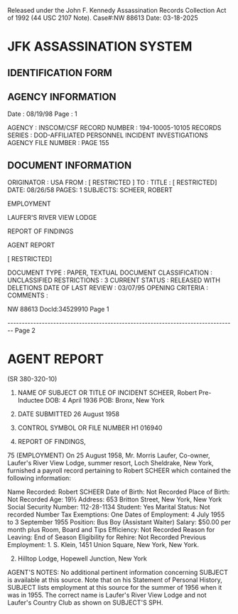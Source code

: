 Released under the John F. Kennedy
Assassination Records Collection Act of
1992 (44 USC 2107 Note). Case#:NW
88613 Date: 03-18-2025

# JFK ASSASSINATION SYSTEM
## IDENTIFICATION FORM

## AGENCY INFORMATION

Date : 08/19/98
Page : 1

AGENCY : INSCOM/CSF
RECORD NUMBER : 194-10005-10105
RECORDS SERIES : DOD-AFFILIATED PERSONNEL INCIDENT INVESTIGATIONS
AGENCY FILE NUMBER : PAGE 155

## DOCUMENT INFORMATION

ORIGINATOR : USA
FROM : [ RESTRICTED ]
TO :
TITLE : [ RESTRICTED]
DATE: 08/26/58
PAGES: 1
SUBJECTS: SCHEER, ROBERT

EMPLOYMENT

LAUFER'S RIVER VIEW LODGE

REPORT OF FINDINGS

AGENT REPORT

[ RESTRICTED]

DOCUMENT TYPE : PAPER, TEXTUAL DOCUMENT
CLASSIFICATION : UNCLASSIFIED
RESTRICTIONS : 3
CURRENT STATUS : RELEASED WITH DELETIONS
DATE OF LAST REVIEW : 03/07/95
OPENING CRITERIA :
COMMENTS :

NW 88613 Docld:34529910 Page 1


-------------------------------------------------------------------------------- Page 2

# AGENT REPORT
(SR 380-320-10)

1. NAME OF SUBJECT OR TITLE OF INCIDENT
   SCHEER, Robert
   Pre-Inductee
   DOB: 4 April 1936
   POB: Bronx, New York

2. DATE SUBMITTED
   26 August 1958

3. CONTROL SYMBOL OR FILE NUMBER
   H1 016940

4. REPORT OF FINDINGS,

75 (EMPLOYMENT) On 25 August 1958, Mr. Morris Laufer, Co-owner, Laufer's River View Lodge, summer resort, Loch Sheldrake, New York, furnished a payroll record pertaining to Robert SCHEER which contained the following information:

Name Recorded: Robert SCHEER
Date of Birth: Not Recorded
Place of Birth: Not Recorded
Age: 19½
Address: 653 Britton Street, New York, New York
Social Security Number: 112-28-1134
Student: Yes
Marital Status: Not recorded
Number Tax Exemptions: One
Dates of Employment: 4 July 1955 to 3 September 1955
Position: Bus Boy (Assistant Waiter)
Salary: $50.00 per month plus Room, Board and Tips
Efficiency: Not Recorded
Reason for Leaving: End of Season
Eligibility for Rehire: Not Recorded
Previous Employment: 1. S. Klein, 1451 Union Square, New York, New York.

2. Hilltop Lodge, Hopewell Junction, New York

AGENT'S NOTES: No additional pertinent information concerning SUBJECT is available at this source. Note that on his Statement of Personal History, SUBJECT lists employment at this source for the summer of 1956 when it was in 1955. The correct name is Laufer's River View Lodge and not Laufer's Country Club as shown on SUBJECT'S SPH.
